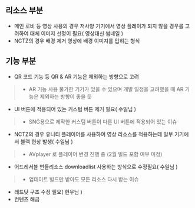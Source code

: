 ## 리소스 부분
- 메인 로비 등 영상 사용의 경우 저사양 기기에서 영상 플레이가 되지 않을 경우를 고려하여 대체 이미지 선정이 필요( 영상대신 썸네일 )
- NCTZ의 경우 배경 제거 영상에 배경 이미지를 입히는 형식


## 기능 부분
- QR 코드 기능 등 QR & AR 기능은 제외하는 방향으로 고려
> 	- AR 기능 사용 불가한 기기가 있을 수 있으며 개발 일정을 고려했을 때 AR 기능은 제외하는 방향이 좋을 듯
- UI 버튼에 적용되어 있는 커스텀 버튼 제거 필요( 수일님 )
> 	- SNG용으로 제작한 커스텀 버튼이 다른 UI 버튼에 적용되어 있는 이슈

- NCTZ의 경우 유니티 플레이어를 사용하여 영상 리소스를 적용하는데 일부 기기에서 블랙 현상 발생( 수일님 )
> 	- AVplayer 로 플레이어 변경 진행 중 (2월 빌드 포함 여부 미정)

- 어드레서블 번들리소스 downloadlist 사용하는 방식으로 수정필요( 수일님 )
> 	- 업데이트 빌드만 받아도 모든 리소스 다시 받는 이슈

- 레드닷 구조 수정 필요( 현우님 )
- 컨텐츠 해금